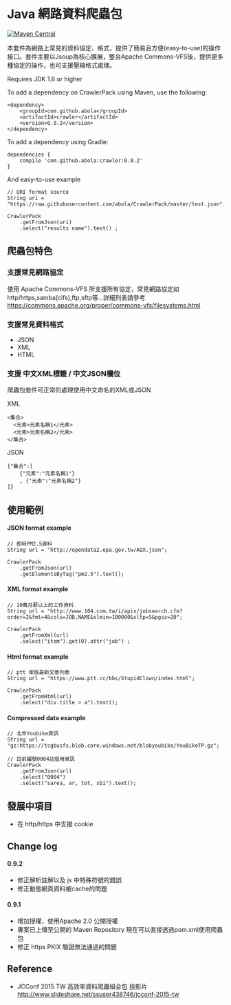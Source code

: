 # Java 網路資料爬蟲包
[![Maven Central](https://maven-badges.herokuapp.com/maven-central/com.github.abola/crawler/badge.svg)](https://maven-badges.herokuapp.com/maven-central/com.github.abola/crawler)

本套件為網路上常見的資料協定、格式，提供了簡易且方便(easy-to-use)的操作接口。套件主要以Jsoup為核心擴展，整合Apache Commons-VFS後，提供更多種協定的操作，也可支援壓縮格式處理。

Requires JDK 1.6 or higher

To add a dependency on CrawlerPack using Maven, use the following:

    <dependency>
        <groupId>com.github.abola</groupId>
        <artifactId>crawler</artifactId>
        <version>0.9.2</version>
    </dependency>

To add a dependency using Gradle:

    dependencies {
        compile 'com.github.abola:crawler:0.9.2'
    }


And easy-to-use example

    // URI format source
    String uri = "https://raw.githubusercontent.com/abola/CrawlerPack/master/test.json";
    
    CrawlerPack
        .getFromJson(uri)
        .select("results name").text() ;

## 爬蟲包特色
### 支援常見網路協定
使用 Apache Commons-VFS 所支援所有協定，常見網路協定如http/https,samba(cifs),ftp,sftp等…詳細列表請參考 https://commons.apache.org/proper/commons-vfs/filesystems.html

### 支援常見資料格式
* JSON
* XML
* HTML 

### 支援 中文XML標籤 / 中文JSON欄位
爬蟲包套件可正常的處理使用中文命名的XML或JSON

 XML

    <集合>
      <元素>元素名稱1</元素>
      <元素>元素名稱2</元素>
    </集合>


 JSON

    {"集合":[
        {"元素":"元素名稱1"}
        , {"元素":"元素名稱2"}
    ]}


## 使用範例

#### JSON format example

    // 即時PM2.5資料
    String url = "http://opendata2.epa.gov.tw/AQX.json";

    CrawlerPack
        .getFromJson(url)
        .getElementsByTag("pm2.5").text();

#### XML format example
    
    // 10萬月薪以上的工作資料
    String url = "http://www.104.com.tw/i/apis/jobsearch.cfm?order=2&fmt=4&cols=JOB,NAME&slmin=100000&sltp=S&pgsz=20";
    
    CrawlerPack
        .getFromXml(url)
        .select("item").get(0).attr("job") ;

#### Html format example

    // ptt 笨版最新文章列表
    String url = "https://www.ptt.cc/bbs/StupidClown/index.html";

    CrawlerPack
        .getFromHtml(url)
        .select("div.title > a").text();
        
#### Compressed data example

    // 北市Youbike資訊
    String url = "gz:https://tcgbusfs.blob.core.windows.net/blobyoubike/YouBikeTP.gz";
    
    // 目前編號0004站借用資訊
    CrawlerPack
        .getFromJson(url)
        .select("0004")
        .select("sarea, ar, tot, sbi").text();
        
        
## 發展中項目 
* 在 http/https 中支援 cookie 


## Change log
#### 0.9.2
* 修正解析註解以及 js 中特殊符號的錯誤
* 修正動態網頁資料被cache的問題

#### 0.9.1
* 增加授權，使用Apache 2.0 公開授權
* 專案已上傳至公開的 Maven Repository 現在可以直接透過pom.xml使用爬蟲包
* 修正 https PKIX 驗證無法通過的問題

## Reference
* JCConf 2015 TW 高效率資料爬蟲組合包 投影片 http://www.slideshare.net/ssuser438746/jcconf-2015-tw
